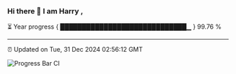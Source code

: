 ### Hi there 👋 I am Harry , 

⏳ Year progress { █████████████████████████████▁ } 99.76 %

---

⏰ Updated on Tue, 31 Dec 2024 02:56:12 GMT

![Progress Bar CI](https://github.com/duykhang68/duykhang68/workflows/Progress%20Bar%20CI/badge.svg)
